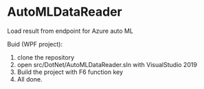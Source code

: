 # AutoMLDataReader
Load result from endpoint for Azure auto ML

Buid (WPF project):
1. clone the repository
2. open src/DotNet/AutoMLDataReader.sln with VisualStudio 2019
3. Build the project with F6 function key
4. All done.